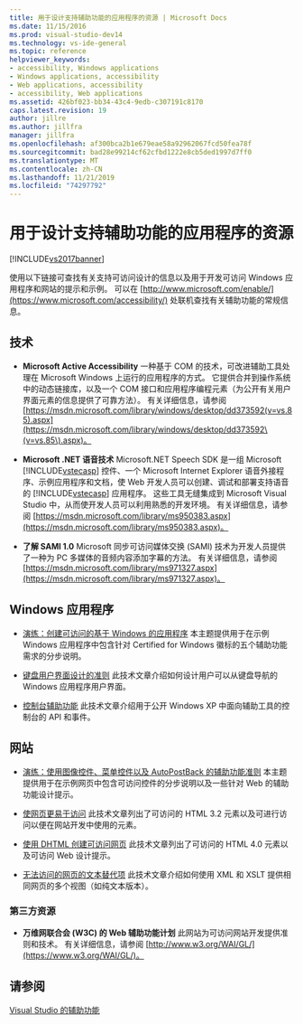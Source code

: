 ```yaml
---
title: 用于设计支持辅助功能的应用程序的资源 | Microsoft Docs
ms.date: 11/15/2016
ms.prod: visual-studio-dev14
ms.technology: vs-ide-general
ms.topic: reference
helpviewer_keywords:
- accessibility, Windows applications
- Windows applications, accessibility
- Web applications, accessibility
- accessibility, Web applications
ms.assetid: 426bf023-bb34-43c4-9edb-c307191c8170
caps.latest.revision: 19
author: jillre
ms.author: jillfra
manager: jillfra
ms.openlocfilehash: af300bca2b1e679eae58a92962067fcd50fea78f
ms.sourcegitcommit: bad28e99214cf62cfbd1222e8cb5ded1997d7ff0
ms.translationtype: MT
ms.contentlocale: zh-CN
ms.lasthandoff: 11/21/2019
ms.locfileid: "74297792"
---
```

# <a name="resources-for-designing-accessible-applications"></a>用于设计支持辅助功能的应用程序的资源
[!INCLUDE[vs2017banner](../../includes/vs2017banner.md)]

使用以下链接可查找有关支持可访问设计的信息以及用于开发可访问 Windows 应用程序和网站的提示和示例。 可以在 [http://www.microsoft.com/enable/](https://www.microsoft.com/accessibility/) 处联机查找有关辅助功能的常规信息。

## <a name="technologies"></a>技术

- **Microsoft Active Accessibility** 一种基于 COM 的技术，可改进辅助工具处理在 Microsoft Windows 上运行的应用程序的方式。 它提供合并到操作系统中的动态链接库，以及一个 COM 接口和应用程序编程元素（为公开有关用户界面元素的信息提供了可靠方法）。 有关详细信息，请参阅 [https://msdn.microsoft.com/library/windows/desktop/dd373592(v=vs.85).aspx](https://msdn.microsoft.com/library/windows/desktop/dd373592\(v=vs.85\).aspx)。

- **Microsoft .NET 语音技术** Microsoft.NET Speech SDK 是一组 Microsoft [!INCLUDE[vstecasp](../../includes/vstecasp-md.md)] 控件、一个 Microsoft Internet Explorer 语音外接程序、示例应用程序和文档，使 Web 开发人员可以创建、调试和部署支持语音的 [!INCLUDE[vstecasp](../../includes/vstecasp-md.md)] 应用程序。 这些工具无缝集成到 Microsoft Visual Studio 中，从而使开发人员可以利用熟悉的开发环境。 有关详细信息，请参阅 [https://msdn.microsoft.com/library/ms950383.aspx](https://msdn.microsoft.com/library/ms950383.aspx)。

- **了解 SAMI 1.0** Microsoft 同步可访问媒体交换 (SAMI) 技术为开发人员提供了一种为 PC 多媒体的音频内容添加字幕的方法。 有关详细信息，请参阅 [https://msdn.microsoft.com/library/ms971327.aspx](https://msdn.microsoft.com/library/ms971327.aspx)。

## <a name="windows-applications"></a>Windows 应用程序

- [演练：创建可访问的基于 Windows 的应用程序](https://msdn.microsoft.com/library/654c7f2f-1586-480b-9f12-9d9b8f5cc32b) 本主题提供用于在示例 Windows 应用程序中包含针对 Certified for Windows 徽标的五个辅助功能需求的分步说明。

- [键盘用户界面设计的准则](/previous-versions/windows/desktop/dnacc/guidelines-for-keyboard-user-interface-design) 此技术文章介绍如何设计用户可以从键盘导航的 Windows 应用程序用户界面。

- [控制台辅助功能](/previous-versions/windows/desktop/dnacc/console-accessibility) 此技术文章介绍用于公开 Windows XP 中面向辅助工具的控制台的 API 和事件。

## <a name="web-sites"></a>网站

- [演练：使用图像控件、菜单控件以及 AutoPostBack 的辅助功能准则](https://msdn.microsoft.com/library/ff7b5021-48b3-46bf-921f-9fe1e0e32202) 本主题提供用于在示例网页中包含可访问控件的分步说明以及一些针对 Web 的辅助功能设计提示。

- [使网页更易于访问](/previous-versions/windows/desktop/dnacc/making-web-pages-more-accessible) 此技术文章列出了可访问的 HTML 3.2 元素以及可进行访问以便在网站开发中使用的元素。

- [使用 DHTML 创建可访问网页](/previous-versions//ms528445(v=vs.85)) 此技术文章列出了可访问的 HTML 4.0 元素以及可访问 Web 设计提示。

- [无法访问的网页的文本替代项](/previous-versions/windows/desktop/dnacc/text-alternatives-to-inaccessible-web-pages) 此技术文章介绍如何使用 XML 和 XSLT 提供相同网页的多个视图（如纯文本版本）。

### <a name="third-party-resources"></a>第三方资源

- **万维网联合会 (W3C) 的 Web 辅助功能计划** 此网站为可访问网站开发提供准则和技术。 有关详细信息，请参阅 [http://www.w3.org/WAI/GL/](https://www.w3.org/WAI/GL/)。

## <a name="see-also"></a>请参阅
 [Visual Studio 的辅助功能](../../ide/reference/accessibility-features-of-visual-studio.md)
